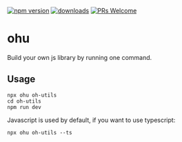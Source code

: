 [![npm version](https://img.shields.io/npm/v/ohu.svg?style=flat)](https://www.npmjs.com/package/ohu) [![downloads](https://img.shields.io/npm/dt/ohu.svg)](https://www.npmjs.com/package/ohu) [![PRs Welcome](https://img.shields.io/badge/PRs-welcome-brightgreen.svg)](./CONTRIBUTING.md)

# ohu
Build your own js library by running one command.

## Usage

```
npx ohu oh-utils
cd oh-utils
npm run dev
```
Javascript is used by default, if you want to use typescript:

```
npx ohu oh-utils --ts
```
